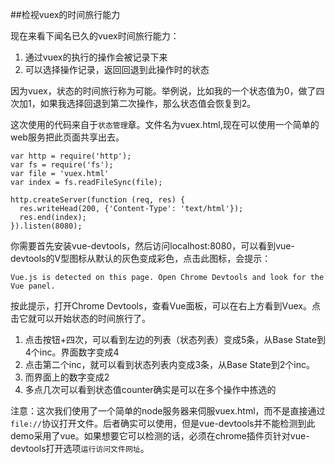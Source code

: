 ##检视vuex的时间旅行能力

现在来看下闻名已久的vuex时间旅行能力：

1. 通过vuex的执行的操作会被记录下来
2. 可以选择操作记录，返回回退到此操作时的状态

因为vuex，状态的时间旅行称为可能。举例说，比如我的一个状态值为0，做了四次加1，如果我选择回退到第二次操作，那么状态值会恢复到2。

这次使用的代码来自于`状态管理`章。文件名为vuex.html,现在可以使用一个简单的web服务把此页面共享出去。

    var http = require('http');
    var fs = require('fs');
    var file = 'vuex.html'
    var index = fs.readFileSync(file);
    
    http.createServer(function (req, res) {
      res.writeHead(200, {'Content-Type': 'text/html'});
      res.end(index);
    }).listen(8080);

你需要首先安装vue-devtools，然后访问localhost:8080，可以看到vue-devtools的V型图标从默认的灰色变成彩色，点击此图标，会提示：

    Vue.js is detected on this page. Open Chrome Devtools and look for the Vue panel.

按此提示，打开Chrome Devtools，查看Vue面板，可以在右上方看到Vuex。点击它就可以开始状态的时间旅行了。

1. 点击按钮+四次，可以看到左边的列表（状态列表）变成5条，从Base State到4个inc。界面数字变成4
2. 点击第二个inc，就可以看到状态列表内变成3条，从Base State到2个inc。
3. 而界面上的数字变成2
4. 多点几次可以看到状态值counter确实是可以在多个操作中拣选的

注意：这次我们使用了一个简单的node服务器来伺服vuex.html，而不是直接通过`file://`协议打开文件。后者确实可以使用，但是vue-devtools并不能检测到此demo采用了vue。如果想要它可以检测的话，必须在chrome插件页针对vue-devtools打开选项`运行访问文件网址`。
